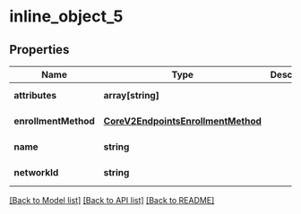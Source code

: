 # inline_object_5

## Properties
Name | Type | Description | Notes
------------ | ------------- | ------------- | -------------
**attributes** | **array[string]** |  | [default to null]
**enrollmentMethod** | [**CoreV2EndpointsEnrollmentMethod**](CoreV2EndpointsEnrollmentMethod.md) |  | [default to null]
**name** | **string** |  | [default to null]
**networkId** | **string** |  | [default to null]

[[Back to Model list]](../README.md#documentation-for-models) [[Back to API list]](../README.md#documentation-for-api-endpoints) [[Back to README]](../README.md)


